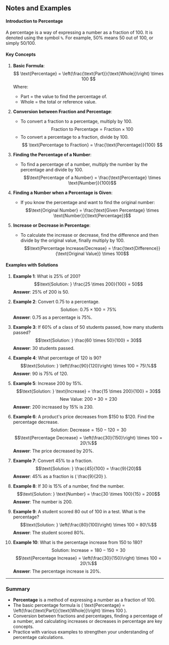 ## Notes and Examples

#### Introduction to Percentage
A percentage is a way of expressing a number as a fraction of 100. It is denoted using the symbol `%`. For example, 50% means 50 out of 100, or simply 50/100.

#### Key Concepts

1. **Basic Formula**: 
   $$
   \text{Percentage} = \left(\frac{\text{Part}}{\text{Whole}}\right) \times 100
   $$
   Where:
   - Part = the value to find the percentage of.
   - Whole = the total or reference value.

3. **Conversion between Fraction and Percentage**:
   - To convert a fraction to a percentage, multiply by 100.
     $$
     \text{Fraction to Percentage} = \text{Fraction} \times 100
     $$
   - To convert a percentage to a fraction, divide by 100.
     $$
     \text{Percentage to Fraction} = \frac{\text{Percentage}}{100}
     $$

4. **Finding the Percentage of a Number**:
   - To find a percentage of a number, multiply the number by the percentage and divide by 100.
     $$\text{Percentage of a Number} = \frac{\text{Percentage} \times \text{Number}}{100}$$

5. **Finding a Number when a Percentage is Given**:
   - If you know the percentage and want to find the original number:
     $$\text{Original Number} = \frac{\text{Given Percentage} \times \text{Number}}{\text{Percentage}}$$

6. **Increase or Decrease in Percentage**:
   - To calculate the increase or decrease, find the difference and then divide by the original value, finally multiply by 100.
     $$\text{Percentage Increase/Decrease} = \frac{\text{Difference}}{\text{Original Value}} \times 100$$

#### Examples with Solutions

1. **Example 1**: What is 25% of 200?
   $$\text{Solution: } \frac{25 \times 200}{100} = 50$$
   **Answer**: 25% of 200 is 50.

2. **Example 2**: Convert 0.75 to a percentage.
   $$\text{Solution: } 0.75 \times 100 = 75\%$$
   **Answer**: 0.75 as a percentage is 75%.

3. **Example 3**: If 60% of a class of 50 students passed, how many students passed?
   $$\text{Solution: } \frac{60 \times 50}{100} = 30$$
   **Answer**: 30 students passed.

4. **Example 4**: What percentage of 120 is 90?
   $$\text{Solution: } \left(\frac{90}{120}\right) \times 100 = 75\%$$
   **Answer**: 90 is 75% of 120.

5. **Example 5**: Increase 200 by 15%.
   $$\text{Solution: } \text{Increase} = \frac{15 \times 200}{100} = 30$$
   $$\text{New Value: } 200 + 30 = 230$$
   **Answer**: 200 increased by 15% is 230.

6. **Example 6**: A product's price decreases from $150 to $120. Find the percentage decrease.
   $$\text{Solution: } \text{Decrease} = 150 - 120 = 30$$
   $$\text{Percentage Decrease} = \left(\frac{30}{150}\right) \times 100 = 20\%$$
   **Answer**: The price decreased by 20%.

7. **Example 7**: Convert 45% to a fraction.
   $$\text{Solution: } \frac{45}{100} = \frac{9}{20}$$
   **Answer**: 45% as a fraction is \( \frac{9}{20} \).

8. **Example 8**: If 30 is 15% of a number, find the number.
   $$\text{Solution: } \text{Number} = \frac{30 \times 100}{15} = 200$$
   **Answer**: The number is 200.

9. **Example 9**: A student scored 80 out of 100 in a test. What is the percentage?
   $$\text{Solution: } \left(\frac{80}{100}\right) \times 100 = 80\%$$
   **Answer**: The student scored 80%.

10. **Example 10**: What is the percentage increase from 150 to 180?
    $$\text{Solution: } \text{Increase} = 180 - 150 = 30$$
    $$\text{Percentage Increase} = \left(\frac{30}{150}\right) \times 100 = 20\%$$
    **Answer**: The percentage increase is 20%.

---

### Summary
- **Percentage** is a method of expressing a number as a fraction of 100.
- The basic percentage formula is \( \text{Percentage} = \left(\frac{\text{Part}}{\text{Whole}}\right) \times 100 \).
- Conversion between fractions and percentages, finding a percentage of a number, and calculating increases or decreases in percentage are key concepts.
- Practice with various examples to strengthen your understanding of percentage calculations.

